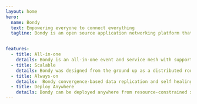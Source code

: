 ```yaml
---
layout: home
hero:
  name: Bondy
  text: Empowering everyone to connect everything
  tagline: Bondy is an open source application networking platform that connects all elements of a distributed application, from web and mobile apps to IoT devices and backend services, allowing everything to talk using one single, simple protocol.


features:
  - title: All-in-one
    details: Bondy is an all-in-one event and service mesh with support for both Pub-Sub and RPC communication patterns and secure multi-tenancy, including authentication and RBAC authorization.
  - title: Scalable
    details: Bondy was designed from the ground up as a distributed router, scaling horizontally to hundreds of nodes. Bondy is written in Erlang/OTP which offers unprecedented soft real-time, high concurrency and self-healing capabilities.
  - title: Always-on
    details:  Bondy convergence-based data replication and self healing capabilities allows it to be highly available even under network partitions, message loss and node failures.
  - title: Deploy Anywhere
    details: Bondy can be deployed anywhere from resource-constrained x86/ARM edge devices to private, hybrid and public clouds running bare metal, virtualisation or containers.
---
```

